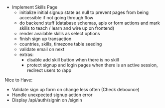 - Implement Skills Page
  - initialize initial signup state as null to prevent pages from being accessible if not going through flow
  - do backend stuff (database schemas, apis or form actions and mark skills to teach / learn and wire up on frontend)
  - render available skills as select options
  - finish sign up transaction
  - countries, skills, timezone table seeding
  - validate email on next
  - extras:
    - disable add skill button when there is no skill 
    - protect signup and login pages when there is an active session, redirect users to /app

Nice to Have:

- Validate sign up form on change less often (Check debounce)
- Handle unexpected signup action error
- Display /api/auth/signin on /signin
